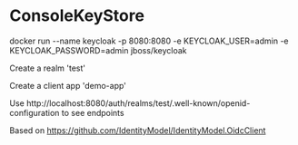 # ConsoleKeyStore

docker run --name keycloak -p 8080:8080 -e KEYCLOAK_USER=admin -e KEYCLOAK_PASSWORD=admin jboss/keycloak

Create a realm 'test'

Create a client app 'demo-app'

Use http://localhost:8080/auth/realms/test/.well-known/openid-configuration to see endpoints

Based on https://github.com/IdentityModel/IdentityModel.OidcClient

